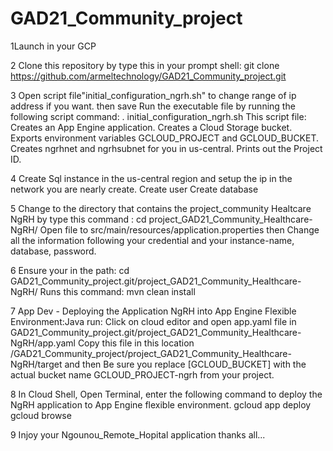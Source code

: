 # GAD21_Community_project
1Launch in your GCP

2 Clone this repository by type this in your prompt shell: 
	git clone https://github.com/armeltechnology/GAD21_Community_project.git 

3 Open script file"initial_configuration_ngrh.sh" to change range of ip address if you want. 
	then save 
	Run the executable file by running the following script command: . initial_configuration_ngrh.sh
		This script file: 
			Creates an App Engine application. 
			Creates a Cloud Storage bucket. 
			Exports environment variables GCLOUD_PROJECT and GCLOUD_BUCKET. 
			Creates ngrhnet and ngrhsubnet for you in us-central. 
			Prints out the Project ID. 

4 Create Sql instance in the us-central region and setup the ip in the network you are nearly create.
	Create user 
	Create database 

5 Change to the directory that contains the project_community Healtcare NgRH by type this command : 
	cd project_GAD21_Community_Healthcare-NgRH/
	Open file to src/main/resources/application.properties  then Change all the information following 
	your credential and your instance-name, database, password. 

6 Ensure your in the path: cd GAD21_Community_project.git/project_GAD21_Community_Healthcare-NgRH/ 
	Runs this command: 
		 mvn clean install 

7 App Dev - Deploying the Application NgRH into App Engine Flexible Environment:Java run: 
	Click on cloud editor and open app.yaml file in GAD21_Community_project.git/project_GAD21_Community_Healthcare-NgRH/app.yaml
	Copy this file in this location /GAD21_Community_project/project_GAD21_Community_Healthcare-NgRH/target
	and then Be sure you replace [GCLOUD_BUCKET] with the actual bucket name GCLOUD_PROJECT-ngrh from your project.
 
8 In Cloud Shell, Open Terminal, enter the following command to deploy the NgRH application to App Engine flexible environment. 
	gcloud app deploy 
	gcloud browse 

9 Injoy your Ngounou_Remote_Hopital application thanks all...
